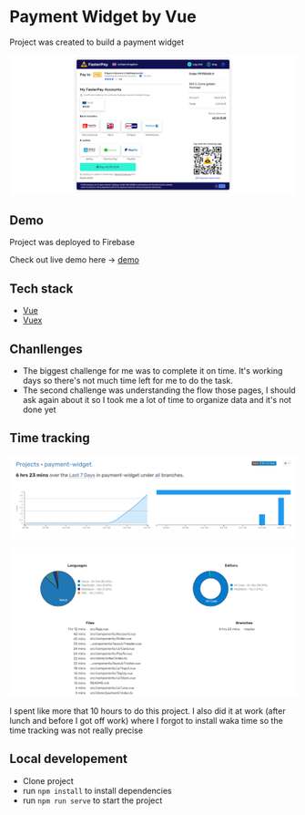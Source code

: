 # Payment Widget by Vue

Project was created to build a payment widget

![Screen Shot][screen-shot]

## Demo

Project was deployed to Firebase

Check out live demo here -> [demo][demo]

## Tech stack

- [Vue][vue]
- [Vuex][vuex]



## Chanllenges

 - The biggest challenge for me was to complete it on time.  It's working days so there's not much time left for me to do the task.
 - The second challenge was understanding the flow those pages, I should ask again about it so I took me a lot of time to organize data and it's not done yet
 

## Time tracking

![time][time]
  

![files][files]

I spent like more that 10 hours to do this project. I also did it at work (after lunch and before I got off work) where I forgot to install waka time so the time tracking was not really precise


## Local developement

 - Clone project
 - run `npm install` to install dependencies
 - run `npm run serve` to start the project

[screen-shot]:docs/screenshot.png
[demo]:https://payment-widget-3b9d4.web.app/
[vue]:https://vuejs.org/
[vuex]:https://vuex.vuejs.org/guide/
[time]:docs/time.png
[files]:docs/files.png
